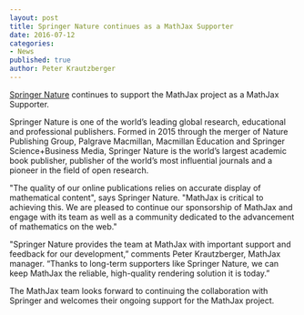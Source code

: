 ```yaml
---
layout: post
title: Springer Nature continues as a MathJax Supporter
date: 2016-07-12
categories:
- News
published: true
author: Peter Krautzberger
---
```


[Springer Nature](http://www.springernature.com/) continues to support the MathJax project as a MathJax Supporter.

Springer Nature is one of the world’s leading global research, educational and professional publishers. Formed in 2015 through the merger of Nature Publishing Group, Palgrave Macmillan, Macmillan Education and Springer Science+Business Media, Springer Nature is the world’s largest academic book publisher, publisher of the world’s most influential journals and a pioneer in the field of open research.

"The quality of our online publications relies on accurate display of mathematical content", says Springer Nature. "MathJax is critical to achieving this. We are pleased to continue our sponsorship of MathJax and engage with its team as well as a community dedicated to the advancement of mathematics on the web."

"Springer Nature provides the team at MathJax with important support and feedback for our development,” comments Peter Krautzberger, MathJax manager. “Thanks to long-term supporters like Springer Nature, we can keep MathJax the reliable, high-quality rendering solution it is today.”

The MathJax team looks forward to continuing the collaboration with Springer and welcomes their ongoing support for the MathJax project.
